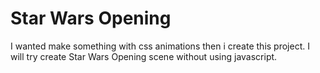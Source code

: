 # Star Wars Opening

I wanted make something with css animations then i create this project.
I will try create Star Wars Opening scene without using javascript.
